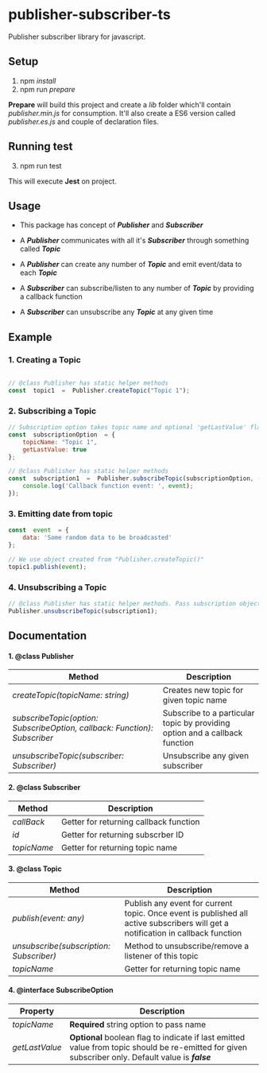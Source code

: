 # publisher-subscriber-ts

Publisher subscriber library for javascript.

  

## Setup
1. npm *install*
2. npm run *prepare*
  
**Prepare** will build this project and create a *lib* folder which'll contain *publisher.min.js* for consumption. It'll also create a ES6 version called *publisher.es.js* and couple of declaration files.

  
## Running test
3. npm run test

This will execute **Jest** on project.

  

## Usage

* This package has concept of **_Publisher_** and **_Subscriber_**

* A **_Publisher_** communicates with all it's **_Subscriber_** through something called **_Topic_**

* A **_Publisher_** can create any number of **_Topic_** and emit event/data to each **_Topic_**

* A **_Subscriber_** can subscribe/listen to any number of **_Topic_** by providing a callback function

* A **_Subscriber_** can unsubscribe any **_Topic_** at any given time

  

## Example

### 1. Creating a Topic

```javascript

// @class Publisher has static helper methods
const  topic1  =  Publisher.createTopic("Topic 1");
```

### 2. Subscribing a Topic
```javascript
// Subscription option takes topic name and optional 'getLastValue' flag which indicates if subscriber should reveice last emitted value from topic
const  subscriptionOption  = {
	topicName: "Topic 1",
	getLastValue: true
};

// @class Publisher has static helper methods
const  subscription1  =  Publisher.subscribeTopic(subscriptionOption, (event) => {
	console.log('Callback function event: ', event);
});
``` 

### 3. Emitting date from topic

```javascript
const  event  = {
	data: 'Some random data to be broadcasted'
};

// We use object created from "Publisher.createTopic()"
topic1.publish(event);
```
### 4. Unsubscribing a Topic

```javascript
// @class Publisher has static helper methods. Pass subscription object to be unsubscribed.
Publisher.unsubscribeTopic(subscription1);
```

## Documentation

#### 1. @class **Publisher**

| Method | Description |
| -------| ------------|
|*createTopic(topicName: string)* | Creates new topic for given topic name|
|*subscribeTopic(option: SubscribeOption, callback: Function): Subscriber* | Subscribe to a particular topic by providing option and a callback function|
|*unsubscribeTopic(subscriber: Subscriber)* | Unsubscribe any given subscriber|


#### 2. @class **Subscriber**
| Method | Description |
|------- | ------------|
|*callBack* | Getter for returning callback function|
|*id* | Getter for returning subscrber ID|
|*topicName* | Getter for returning topic name|

  

#### 3. @class **Topic**

|Method | Description|
|-------| -----------|
|*publish(event: any)* | Publish any event for current topic. Once event is published all active subscribers will get a notification in callback function|
|*unsubscribe(subscription: Subscriber)* | Method to unsubscribe/remove a listener of this topic|
|*topicName* | Getter for returning topic name|

#### 4. @interface **SubscribeOption**
|Property | Description|
|-------- | -----------|
|*topicName* | **Required** string option to pass name|
|*getLastValue* | **Optional** boolean flag to indicate if last emitted value from topic should be re-emitted for given subscriber only. Default value is __*false*__ |